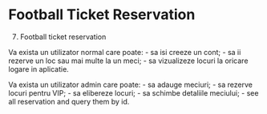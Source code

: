 # Football Ticket Reservation
7. Football ticket reservation

Va exista un utilizator normal care poate:
	- sa isi creeze un cont;
	- sa ii rezerve un loc sau mai multe la un meci;
	- sa vizualizeze locuri la oricare logare in aplicatie.

Va exista un utilizator admin care poate:
	- sa adauge meciuri;
	- sa rezerve locuri pentru VIP;
	- sa elibereze locuri;
	- sa schimbe detaliile meciului;
	- see all reservation and query them by id.
